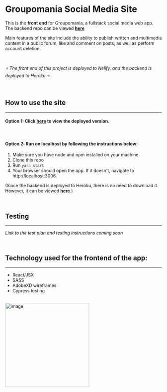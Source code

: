 # Groupomania Social Media Site

This is the **front end** for Groupomania, a fullstack social media web app. The backend repo can be viewed [**here**](https://github.com/basiltime/groupomania-server)

Main features of the site include the ability to publish written and multimedia content in a public forum, like and comment on posts, as well as perform account deletion.

<br>

*⭐️ The front end of this project is deployed to Nelify, and the backend is deployed to Heroku.⭐️*

<br>

## How to use the site ##

-----------------------------

#### Option 1: Click [**here**](https://groupomania-site.netlify.app)  to view the deployed version. ####

<br>

#### Option 2: Run on localhost by following the instructions below: ####

1. Make sure you have node and npm installed on your machine.
2. Clone this repo
3. Run `yarn start`
4. Your browser should open the app. If it doesn't, navigate to http://localhost:3006.

(Since the backend is deployed to Heroku, there is no need to download it. However, it can be viewed [**here**](https://github.com/basiltime/groupomania-server).)

<br>

## Testing ##

-----------------------------

  *Link to the test plan and testing instructions coming soon*



<br>

## Technology used for the frontend of the app: ##

-----------------------------

- React/JSX
- SASS
- AdobeXD wireframes
- Cypress testing
  

<br>

<img width="270" alt="image" src="https://user-images.githubusercontent.com/70965823/133868757-cb0ce9a0-fc3e-4825-a970-029cd22f78cb.png">

